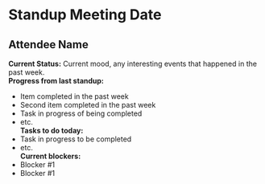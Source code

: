 # Standup Meeting Date
## Attendee Name
**Current Status:** Current mood, any interesting events that happened in the past week.  
**Progress from last standup:**  
* Item completed in the past week  
* Second item completed in the past week  
* Task in progress of being completed  
* etc.  
**Tasks to do today:**  
* Task in progress to be completed  
* etc.  
**Current blockers:**  
* Blocker #1
* Blocker #1 